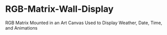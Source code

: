 # RGB-Matrix-Wall-Display
RGB Matrix Mounted in an Art Canvas Used to Display Weather, Date, Time, and Animations
